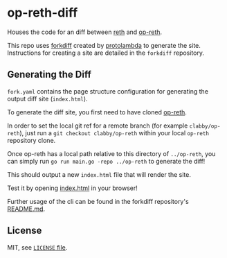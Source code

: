 # op-reth-diff

Houses the code for an diff between [reth](https://github.com/paradigmxyz/reth) and [op-reth](https://github.com/anton-rs/op-reth).

This repo uses [forkdiff](https://github.com/protolambda/forkdiff) created by [protolambda](https://github.com/protolambda) to generate
the site. Instructions for creating a site are detailed in the `forkdiff` repository.

## Generating the Diff

`fork.yaml` contains the page structure configuration for generating the output diff site (`index.html`).

To generate the diff site, you first need to have cloned [op-reth](https://github.com/anton-rs/op-reth).

In order to set the local git ref for a remote branch (for example `clabby/op-reth`), just run a `git checkout clabby/op-reth`
within your local `op-reth` repository clone.

Once op-reth has a local path relative to this directory of `../op-reth`, you can simply run
`go run main.go -repo ../op-reth` to generate the diff!

This should output a new `index.html` file that will render the site.

Test it by opening [index.html](./index.html) in your browser! 

Further usage of the cli can be found in the forkdiff repository's [README.md](https://github.com/protolambda/forkdiff#forkdiff).

## License

MIT, see [`LICENSE` file](./LICENSE).
